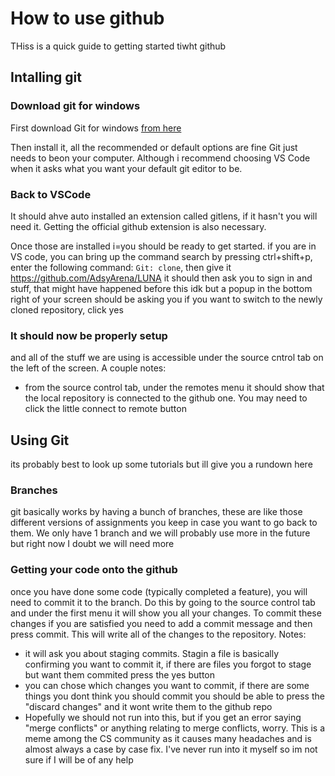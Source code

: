 # How to use github
THiss is a quick guide to getting started tiwht github

## Intalling git
### Download git for windows
First download Git for windows [from here](https://git-scm.com/downloads)

Then install it, all the recommended or default options are fine Git just needs
 to beon your computer. Although i recommend choosing VS Code when it asks what
 you want your default git editor to be.

### Back to VSCode
It should ahve auto installed an extension called gitlens, if it hasn't you will
 need it. Getting the official github extension is also necessary.

Once those are installed i=you should be ready to get started. if you are in VS
 code, you can bring up the command search by pressing ctrl+shift+p, enter the 
 following command:
`Git: clone`, then give it https://github.com/AdsyArena/LUNA
it should then ask you to sign in and stuff, that might have happened before this idk
 but a popup in the bottom right of your screen should be asking you if you want to
 switch to the newly cloned repository, click yes

### It should now be properly setup
and all of the stuff we are using is accessible under the source cntrol tab on the 
 left of the screen.
A couple notes:
- from the source control tab, under the remotes menu it should show that the local
 repository is connected to the github one. You may need to click the little connect
 to remote button

## Using Git
its probably best to look up some tutorials but ill give you a rundown here

### Branches
git basically works by having a bunch of branches, these are like those different
 versions of assignments you keep in case you want to go back to them.
We only have 1 branch and we will probably use more in the future but right now
 I doubt we will need more

### Getting your code onto the github
once you have done some code (typically completed a feature), you will need to commit
 it to the branch. Do this by going to the source control tab and under the first menu
 it will show you all your changes. To commit these changes if you are satisfied you
 need to add a commit message and then press commit. This will write all of the changes
 to the repository.
Notes:
- it will ask you about staging commits. Stagin a file is basically confirming you want to 
 commit it, if there are files you forgot to stage but want them commited press the yes button
- you can chose which changes you want to commit, if there are some things you dont think
 you should commit you should be able to press the "discard changes" and it wont write them
 to the github repo
- Hopefully we should not run into this, but if you get an error saying "merge conflicts" or
 anything relating to merge conflicts, worry. This is a meme among the CS community as it causes
 many headaches and is almost always a case by case fix. I've never run into it myself so im not
 sure if I will be of any help